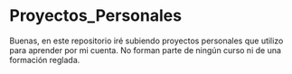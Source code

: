 # Proyectos_Personales
Buenas, en este repositorio iré subiendo proyectos personales que utilizo para aprender por mi cuenta. No forman parte de ningún curso ni de una formación reglada.
